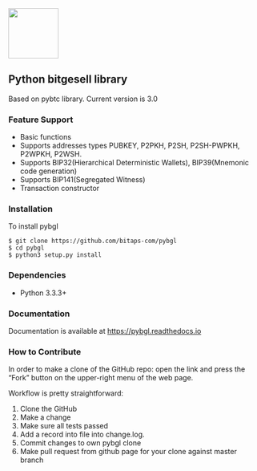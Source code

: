 <img src="docs/img/pybtc.png" width="100">

## Python bitgesell library

Based on pybtc library. Current version is 3.0


### Feature Support

* Basic functions
* Supports addresses types PUBKEY, P2PKH, P2SH, P2SH-PWPKH, P2WPKH, P2WSH.
* Supports BIP32(Hierarchical Deterministic Wallets), BIP39(Mnemonic code generation)
* Supports BIP141(Segregated Witness)
* Transaction constructor


### Installation

To install pybgl

    $ git clone https://github.com/bitaps-com/pybgl
    $ cd pybgl
    $ python3 setup.py install
    
### Dependencies

* Python 3.3.3+


### Documentation

Documentation is available at https://pybgl.readthedocs.io


### How to Contribute

In order to make a clone of the GitHub repo: open the link and press the “Fork” button on the upper-right menu of the web page.

Workflow is pretty straightforward:

1. Clone the GitHub
2. Make a change
3. Make sure all tests passed
4. Add a record into file into change.log.
5. Commit changes to own pybgl clone
6. Make pull request from github page for your clone against master branch


